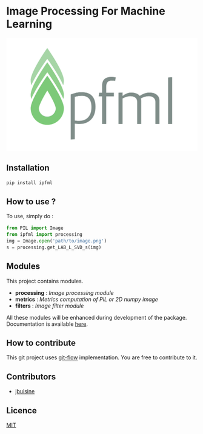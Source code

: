 Image Processing For Machine Learning
=====================================

![ipfml_logo](ipfml_logo.png)


Installation
------------

```bash
pip install ipfml
```

How to use ?
------------

To use, simply do :

```python
from PIL import Image
from ipfml import processing
img = Image.open('path/to/image.png')
s = processing.get_LAB_L_SVD_s(img)
```

Modules
-------

This project contains modules.

- **processing** : *Image processing module*
- **metrics** : *Metrics computation of PIL or 2D numpy image*
- **filters** : *Image filter module*

All these modules will be enhanced during development of the package. Documentation is available [here](https://jbuisine.github.io/IPFML/).

How to contribute
-----------------

This git project uses [git-flow](https://danielkummer.github.io/git-flow-cheatsheet/) implementation. You are free to contribute to it.

## Contributors

* [jbuisine](https://github.com/jbuisine)

## Licence

[MIT](https://github.com/jbuisine/IPFML/blob/master/LICENSE)
